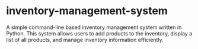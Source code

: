 # inventory-management-system
A simple command-line based inventory management system written in Python. This system allows users to add products to the inventory, display a list of all products, and manage inventory information efficiently.
